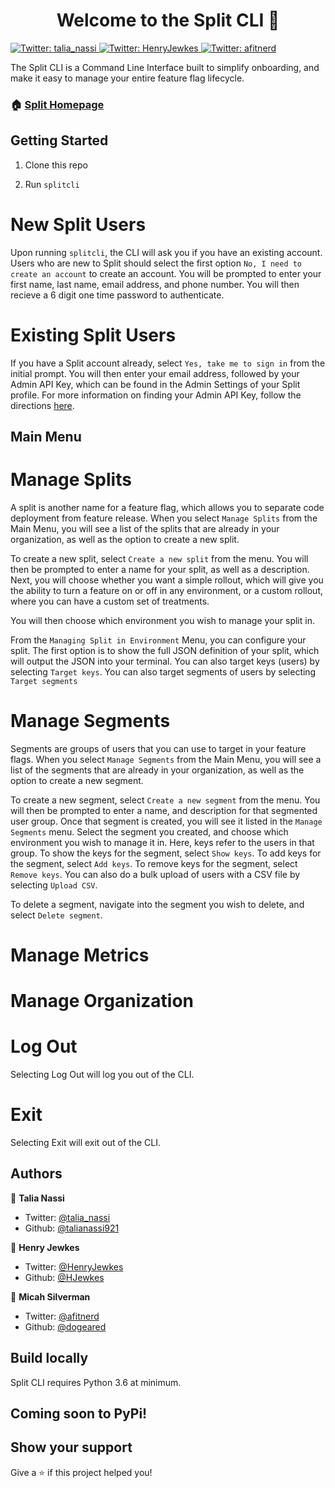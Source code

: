<h1 align="center">Welcome to the Split CLI 👋</h1>
<p>
  <a href="https://twitter.com/talia_nassi" target="_blank">
    <img alt="Twitter: talia_nassi" src="https://img.shields.io/twitter/follow/talia_nassi.svg?style=social" />
  </a>
  <a href="https://twitter.com/HenryJewkes" target="_blank">
    <img alt="Twitter: HenryJewkes" src="https://img.shields.io/twitter/follow/HenryJewkes.svg?style=social" />
  </a>
  <a href="https://twitter.com/afitnerd" target="_blank">
    <img alt="Twitter: afitnerd" src="https://img.shields.io/twitter/follow/afitnerd.svg?style=social" />
  </a>
</p>

The Split CLI is a Command Line Interface built to simplify onboarding, and make it easy to manage your entire feature flag lifecycle. 

### 🏠 [Split Homepage](www.split.io)

## Getting Started

1. Clone this repo

2. Run `splitcli`

# New Split Users

Upon running `splitcli`, the CLI will ask you if you have an existing account. Users who are new to Split should select the first option `No, I need to create an account` to create an account. You will be prompted to enter your first name, last name, email address, and phone number. You will then recieve a 6 digit one time password to authenticate. 

# Existing Split Users

If you have a Split account already, select `Yes, take me to sign in` from the initial prompt. You will then enter your email address, followed by your Admin API Key, which can be found in the Admin Settings of your Split profile. For more information on finding your Admin API Key, follow the directions [here](https://www.youtube.com/watch?v=80Bz2ZcZUrs).

## Main Menu

# Manage Splits

A split is another name for a feature flag, which allows you to separate code deployment from feature release. When you select `Manage Splits` from the Main Menu, you will see a list of the splits that are already in your organization, as well as the option to create a new split. 

To create a new split, select `Create a new split` from the menu. You will then be prompted to enter a name for your split, as well as a description. Next, you will choose whether you want a simple rollout, which will give you the ability to turn a feature on or off in any environment, or a custom rollout, where you can have a custom set of treatments.

You will then choose which environment you wish to manage your split in. 

From the `Managing Split in Environment` Menu, you can configure your split. The first option is to show the full JSON definition of your split, which will output the JSON into your terminal. You can also target keys (users) by selecting `Target keys`. You can also target segments of users by selecting `Target segments`

# Manage Segments

Segments are groups of users that you can use to target in your feature flags. When you select `Manage Segments` from the Main Menu, you will see a list of the segments that are already in your organization, as well as the option to create a new segment.

To create a new segment, select `Create a new segment` from the menu. You will then be prompted to enter a name, and description for that segmented user group. Once that segment is created, you will see it listed in the `Manage Segments` menu. Select the segment you created, and choose which environment you wish to manage it in. Here, keys refer to the users in that group. To show the keys for the segment, select `Show keys`. To add keys for the segment, select `Add keys`. To remove keys for the segment, select `Remove keys`. You can also do a bulk upload of users with a CSV file by selecting `Upload CSV`.

To delete a segment, navigate into the segment you wish to delete, and select `Delete segment`.

# Manage Metrics

# Manage Organization

# Log Out

Selecting Log Out will log you out of the CLI.

# Exit

Selecting Exit will exit out of the CLI.


## Authors

👤 **Talia Nassi**

* Twitter: [@talia_nassi](https://twitter.com/talia_nassi)
* Github: [@talianassi921](https://github.com/talianassi921)

👤 **Henry Jewkes**

* Twitter: [@HenryJewkes](https://twitter.com/HenryJewkes)
* Github: [@HJewkes](https://github.com/HJewkes)

👤 **Micah Silverman**

* Twitter: [@afitnerd](https://twitter.com/afitnerd)
* Github: [@dogeared](https://github.com/dogeared)

## Build locally

Split CLI requires Python 3.6 at minimum.

## Coming soon to PyPi!

## Show your support

Give a ⭐️ if this project helped you!
